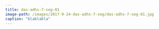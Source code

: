 ```yaml
---
title: das-adhs-7-seg-01
image-path: /images/2017-9-24-das-adhs-7-seg/das-adhs-7-seg-01.jpg
caption: "blablabla"
---
```

